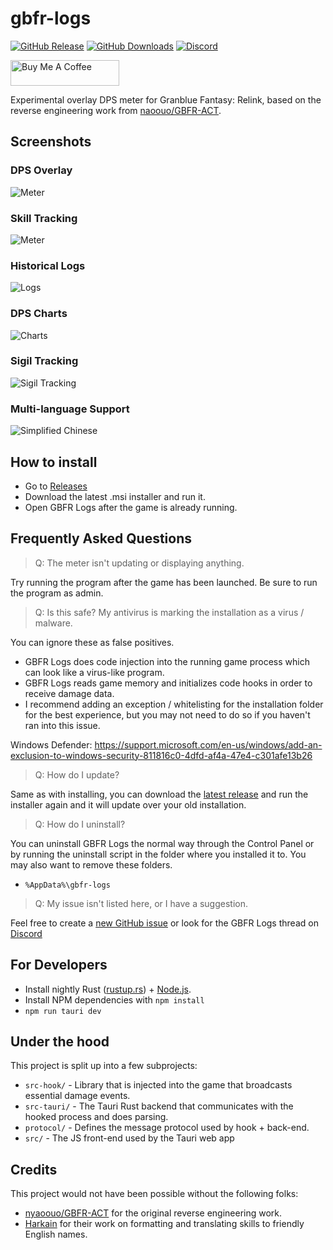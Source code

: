 # gbfr-logs

[![GitHub Release](https://img.shields.io/github/v/release/false-spring/gbfr-logs)](https://github.com/false-spring/gbfr-logs/releases)
[![GitHub Downloads](https://img.shields.io/github/downloads/false-spring/gbfr-logs/total)](https://github.com/false-spring/gbfr-logs/releases)
[![Discord](https://img.shields.io/discord/1203608338344976434?style=flat&label=discord&color=7289da&link=https%3A%2F%2Fdiscord.gg%2FgbsG4CDsru)](https://discord.gg/gbsG4CDsru)

<a href="https://www.buymeacoffee.com/false.spring" target="_blank"><img src="https://cdn.buymeacoffee.com/buttons/default-orange.png" alt="Buy Me A Coffee" height="41" width="174"></a>

Experimental overlay DPS meter for Granblue Fantasy: Relink, based on the reverse engineering work from [naoouo/GBFR-ACT](https://github.com/nyaoouo/GBFR-ACT).

## Screenshots

### DPS Overlay

![Meter](./docs/screenshots/meter.png)

### Skill Tracking

![Meter](./docs/screenshots/skill-tracking.png)

### Historical Logs

![Logs](./docs/screenshots/log-history.png)

### DPS Charts

![Charts](./docs/screenshots/charting.png)

### Sigil Tracking

![Sigil Tracking](./docs/screenshots/sigil-tracking.png)

### Multi-language Support

![Simplified Chinese](./docs/screenshots/simplified-chinese.png)

## How to install

- Go to [Releases](https://github.com/false-spring/gbfr-logs/releases)
- Download the latest .msi installer and run it.
- Open GBFR Logs after the game is already running.

## Frequently Asked Questions

> Q: The meter isn't updating or displaying anything.

Try running the program after the game has been launched. Be sure to run the program as admin.

> Q: Is this safe? My antivirus is marking the installation as a virus / malware.

You can ignore these as false positives.

- GBFR Logs does code injection into the running game process which can look like a virus-like program.
- GBFR Logs reads game memory and initializes code hooks in order to receive damage data.
- I recommend adding an exception / whitelisting for the installation folder for the best experience, but you may not need to do so if you haven't ran into this issue.

Windows Defender: https://support.microsoft.com/en-us/windows/add-an-exclusion-to-windows-security-811816c0-4dfd-af4a-47e4-c301afe13b26

> Q: How do I update?

Same as with installing, you can download the [latest release](https://github.com/false-spring/gbfr-logs/releases) and run the installer again and it will update over your old installation.

> Q: How do I uninstall?

You can uninstall GBFR Logs the normal way through the Control Panel or by running the uninstall script in the folder where you installed it to. You may also want to remove these folders.

- `%AppData%\gbfr-logs`

> Q: My issue isn't listed here, or I have a suggestion.

Feel free to create a [new GitHub issue](https://github.com/false-spring/gbfr-logs/issues) or look for the GBFR Logs thread on [Discord](https://discord.gg/gbsG4CDsru)

## For Developers

- Install nightly Rust ([rustup.rs](https://rustup.rs/)) + [Node.js](https://nodejs.org/en/download).
- Install NPM dependencies with `npm install`
- `npm run tauri dev`

## Under the hood

This project is split up into a few subprojects:

- `src-hook/` - Library that is injected into the game that broadcasts essential damage events.
- `src-tauri/` - The Tauri Rust backend that communicates with the hooked process and does parsing.
- `protocol/` - Defines the message protocol used by hook + back-end.
- `src/` - The JS front-end used by the Tauri web app

## Credits

This project would not have been possible without the following folks:

- [nyaoouo/GBFR-ACT](https://github.com/nyaoouo/GBFR-ACT) for the original reverse engineering work.
- [Harkain](https://github.com/Harkains) for their work on formatting and translating skills to friendly English names.
